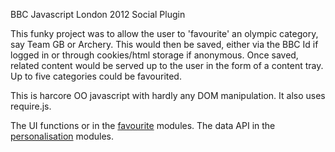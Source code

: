 BBC Javascript London 2012 Social Plugin

This funky project was to allow the user to 'favourite' an olympic category, say Team GB or Archery.
This would then be saved, either via the BBC Id if logged in or through cookies/html storage if anonymous.
Once saved, related content would be served up to the user in the form of a content tray.
Up to five categories could be favourited.

This is harcore OO javascript with hardly any DOM manipulation.
It also uses require.js.

The UI functions or in the [favourite](/favourite/) modules.
The data API in the [personalisation](/personalisation/) modules.

